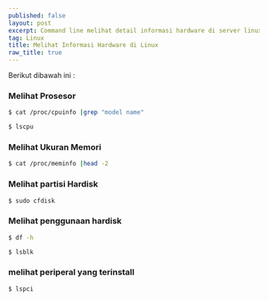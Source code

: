 ```yaml
---
published: false
layout: post
excerpt: Command line melihat detail informasi hardware di server linux.
tag: Linux
title: Melihat Informasi Hardware di Linux
raw_title: true
---
```

Berikut dibawah ini :

### Melihat Prosesor
```sh
$ cat /proc/cpuinfo |grep "model name"
```
```sh
$ lscpu
```
### Melihat Ukuran Memori
```sh
$ cat /proc/meminfo |head -2
```
### Melihat partisi Hardisk
```sh
$ sudo cfdisk
```
### Melihat penggunaan hardisk
```sh
$ df -h
```
```sh
$ lsblk
```
### melihat periperal yang terinstall
```sh
$ lspci
```